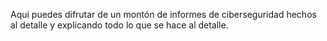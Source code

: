 Aqui puedes difrutar de un montón de informes de ciberseguridad hechos al detalle y explicando todo lo que se hace al detalle.
